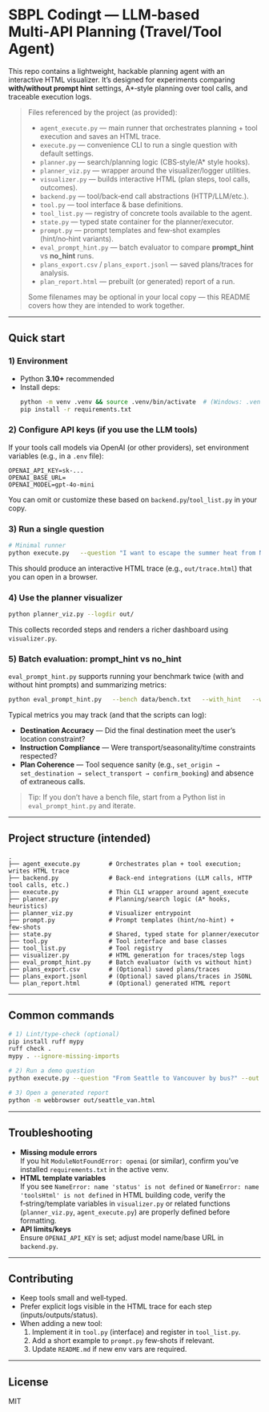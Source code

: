 # SBPL Codingt — LLM‑based Multi‑API Planning (Travel/Tool Agent)

This repo contains a lightweight, hackable planning agent with an interactive HTML visualizer. 
It’s designed for experiments comparing **with/without prompt hint** settings, A*‑style planning over tool calls, 
and traceable execution logs.

> Files referenced by the project (as provided):
>
> - `agent_execute.py` — main runner that orchestrates planning + tool execution and saves an HTML trace.
> - `execute.py` — convenience CLI to run a single question with default settings.
> - `planner.py` — search/planning logic (CBS‑style/A* style hooks).
> - `planner_viz.py` — wrapper around the visualizer/logger utilities.
> - `visualizer.py` — builds interactive HTML (plan steps, tool calls, outcomes).
> - `backend.py` — tool/back‑end call abstractions (HTTP/LLM/etc.).
> - `tool.py` — tool interface & base definitions.
> - `tool_list.py` — registry of concrete tools available to the agent.
> - `state.py` — typed state container for the planner/executor.
> - `prompt.py` — prompt templates and few‑shot examples (hint/no‑hint variants).
> - `eval_prompt_hint.py` — batch evaluator to compare **prompt_hint** vs **no_hint** runs.
> - `plans_export.csv` / `plans_export.jsonl` — saved plans/traces for analysis.
> - `plan_report.html` — prebuilt (or generated) report of a run.
>
> Some filenames may be optional in your local copy — this README covers how they are intended to work together.

---

## Quick start

### 1) Environment

- Python **3.10+** recommended
- Install deps:
  ```bash
  python -m venv .venv && source .venv/bin/activate  # (Windows: .venv\Scripts\activate)
  pip install -r requirements.txt
  ```

### 2) Configure API keys (if you use the LLM tools)

If your tools call models via OpenAI (or other providers), set environment variables (e.g., in a `.env` file):
```
OPENAI_API_KEY=sk-...
OPENAI_BASE_URL=
OPENAI_MODEL=gpt-4o-mini
```
You can omit or customize these based on `backend.py`/`tool_list.py` in your copy.

### 3) Run a single question

```bash
# Minimal runner
python execute.py   --question "I want to escape the summer heat from New York and head somewhere cool in Northern Europe, preferably by plane."   --out out/trace.html
```

This should produce an interactive HTML trace (e.g., `out/trace.html`) that you can open in a browser.

### 4) Use the planner visualizer

```bash
python planner_viz.py --logdir out/
```
This collects recorded steps and renders a richer dashboard using `visualizer.py`.

### 5) Batch evaluation: prompt_hint vs no_hint

`eval_prompt_hint.py` supports running your benchmark twice (with and without hint prompts) and summarizing metrics:

```bash
python eval_prompt_hint.py   --bench data/bench.txt   --with_hint   --without_hint   --out out/eval_report.html
```

Typical metrics you may track (and that the scripts can log):
- **Destination Accuracy** — Did the final destination meet the user’s location constraint?  
- **Instruction Compliance** — Were transport/seasonality/time constraints respected?  
- **Plan Coherence** — Tool sequence sanity (e.g., `set_origin → set_destination → select_transport → confirm_booking`) and absence of extraneous calls.

> Tip: If you don’t have a bench file, start from a Python list in `eval_prompt_hint.py` and iterate.

---

## Project structure (intended)

```
.
├── agent_execute.py        # Orchestrates plan + tool execution; writes HTML trace
├── backend.py              # Back‑end integrations (LLM calls, HTTP tool calls, etc.)
├── execute.py              # Thin CLI wrapper around agent_execute
├── planner.py              # Planning/search logic (A* hooks, heuristics)
├── planner_viz.py          # Visualizer entrypoint
├── prompt.py               # Prompt templates (hint/no‑hint) + few‑shots
├── state.py                # Shared, typed state for planner/executor
├── tool.py                 # Tool interface and base classes
├── tool_list.py            # Tool registry
├── visualizer.py           # HTML generation for traces/step logs
├── eval_prompt_hint.py     # Batch evaluator (with vs without hint)
├── plans_export.csv        # (Optional) saved plans/traces
├── plans_export.jsonl      # (Optional) saved plans/traces in JSONL
└── plan_report.html        # (Optional) generated HTML report
```

---

## Common commands

```bash
# 1) Lint/type‑check (optional)
pip install ruff mypy
ruff check .
mypy . --ignore-missing-imports

# 2) Run a demo question
python execute.py --question "From Seattle to Vancouver by bus?" --out out/seattle_van.html

# 3) Open a generated report
python -m webbrowser out/seattle_van.html
```

---

## Troubleshooting

- **Missing module errors**  
  If you hit `ModuleNotFoundError: openai` (or similar), confirm you’ve installed `requirements.txt` in the active venv.
- **HTML template variables**  
  If you see `NameError: name 'status' is not defined` or `NameError: name 'toolsHtml' is not defined` in HTML building code, verify the f‑string/template variables in `visualizer.py` or related functions (`planner_viz.py`, `agent_execute.py`) are properly defined before formatting.
- **API limits/keys**  
  Ensure `OPENAI_API_KEY` is set; adjust model name/base URL in `backend.py`.

---

## Contributing

- Keep tools small and well‑typed.
- Prefer explicit logs visible in the HTML trace for each step (inputs/outputs/status).
- When adding a new tool:
  1. Implement it in `tool.py` (interface) and register in `tool_list.py`.
  2. Add a short example to `prompt.py` few‑shots if relevant.
  3. Update `README.md` if new env vars are required.

---

## License

MIT
